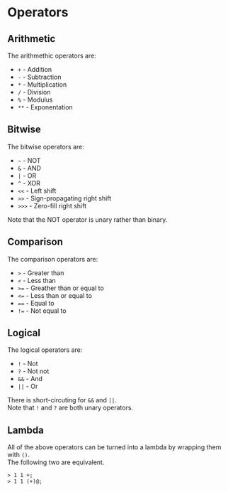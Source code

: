# Operators

## Arithmetic

The arithmethic operators are:  

- `+` - Addition
- `-` - Subtraction
- `*` - Multiplication
- `/` - Division
- `%` - Modulus
- `**` - Exponentation

## Bitwise

The bitwise operators are:  

- `~` - NOT
- `&` - AND
- `|` - OR
- `^` - XOR
- `<<` - Left shift
- `>>` - Sign-propagating right shift
- `>>>` - Zero-fill right shift

Note that the NOT operator is unary rather than binary.  

## Comparison

The comparison operators are:  

- `>` - Greater than
- `<` - Less than
- `>=` - Greather than or equal to
- `<=` - Less than or equal to 
- `==` - Equal to
- `!=` - Not equal to

## Logical

The logical operators are:  

- `!` - Not
- `?` - Not not
- `&&` - And
- `||` - Or

There is short-circuting for `&&` and `||`.  
Note that `!` and `?` are both unary operators.  

## Lambda

All of the above operators can be turned into a lambda by wrapping them with `()`.  
The following two are equivalent.  

```
> 1 1 +;
> 1 1 (+)@;
```
